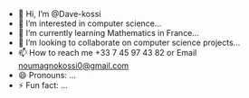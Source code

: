 - 👋 Hi, I’m @Dave-kossi
- 👀 I’m interested in computer science...
- 🌱 I’m currently learning Mathematics in France...
- 💞️ I’m looking to collaborate on computer science projects...
- 📫 How to reach me +33 7 45 97 43 82 or Email noumagnokossi0@gmail.com
- 😄 Pronouns: ...
- ⚡ Fun fact: ...

<!---
Dave-kossi/Dave-kossi is a ✨ special ✨ repository because its `README.md` (this file) appears on your GitHub profile.
You can click the Preview link to take a look at your changes.
--->
